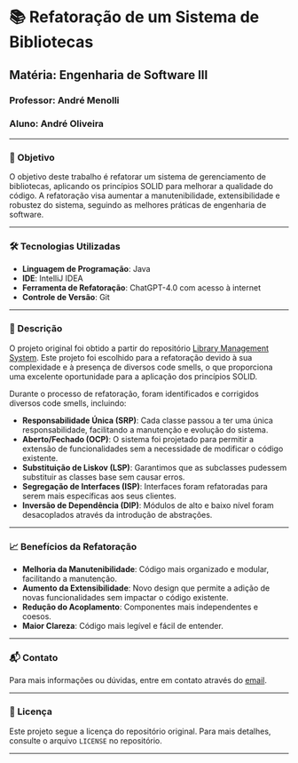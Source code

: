 # 📚 Refatoração de um Sistema de Bibliotecas

## Matéria: Engenharia de Software III
### Professor: André Menolli
### Aluno: André Oliveira

---

### 🎯 Objetivo

O objetivo deste trabalho é refatorar um sistema de gerenciamento de bibliotecas, aplicando os princípios SOLID para melhorar a qualidade do código. A refatoração visa aumentar a manutenibilidade, extensibilidade e robustez do sistema, seguindo as melhores práticas de engenharia de software.

---

### 🛠️ Tecnologias Utilizadas

- **Linguagem de Programação**: Java
- **IDE**: IntelliJ IDEA
- **Ferramenta de Refatoração**: ChatGPT-4.0 com acesso à internet
- **Controle de Versão**: Git

---

### 🌟 Descrição

O projeto original foi obtido a partir do repositório [Library Management System](https://github.com/mohitme379/Library-Management-System). Este projeto foi escolhido para a refatoração devido à sua complexidade e à presença de diversos code smells, o que proporciona uma excelente oportunidade para a aplicação dos princípios SOLID.

Durante o processo de refatoração, foram identificados e corrigidos diversos code smells, incluindo:

- **Responsabilidade Única (SRP)**: Cada classe passou a ter uma única responsabilidade, facilitando a manutenção e evolução do sistema.
- **Aberto/Fechado (OCP)**: O sistema foi projetado para permitir a extensão de funcionalidades sem a necessidade de modificar o código existente.
- **Substituição de Liskov (LSP)**: Garantimos que as subclasses pudessem substituir as classes base sem causar erros.
- **Segregação de Interfaces (ISP)**: Interfaces foram refatoradas para serem mais específicas aos seus clientes.
- **Inversão de Dependência (DIP)**: Módulos de alto e baixo nível foram desacoplados através da introdução de abstrações.

---

### 📈 Benefícios da Refatoração

- **Melhoria da Manutenibilidade**: Código mais organizado e modular, facilitando a manutenção.
- **Aumento da Extensibilidade**: Novo design que permite a adição de novas funcionalidades sem impactar o código existente.
- **Redução do Acoplamento**: Componentes mais independentes e coesos.
- **Maior Clareza**: Código mais legível e fácil de entender.

---

### 📬 Contato

Para mais informações ou dúvidas, entre em contato através do [email](mailto:andre.oliveira@exemplo.com).

---

### 📜 Licença

Este projeto segue a licença do repositório original. Para mais detalhes, consulte o arquivo `LICENSE` no repositório.

---
```
